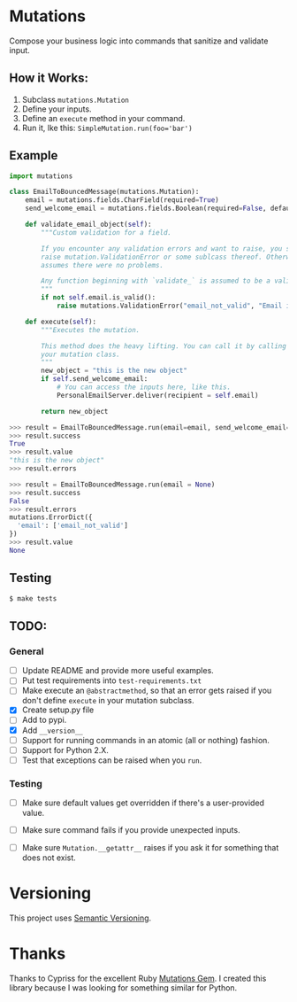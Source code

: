 # Mutations

Compose your business logic into commands that sanitize and validate input.

## How it Works:

1. Subclass `mutations.Mutation`
2. Define your inputs.
3. Define an `execute` method in your command.
4. Run it, lke this: `SimpleMutation.run(foo='bar')`

## Example

```python
import mutations

class EmailToBouncedMessage(mutations.Mutation):
    email = mutations.fields.CharField(required=True)
    send_welcome_email = mutations.fields.Boolean(required=False, default=False)

    def validate_email_object(self):
        """Custom validation for a field.

        If you encounter any validation errors and want to raise, you should
        raise mutation.ValidationError or some sublcass thereof. Otherwise, it
        assumes there were no problems.

        Any function beginning with `validate_` is assumed to be a validator function.
        """
        if not self.email.is_valid():
            raise mutations.ValidationError("email_not_valid", "Email is not valid.")

    def execute(self):
        """Executes the mutation.

        This method does the heavy lifting. You can call it by calling .run() on
        your mutation class.
        """
        new_object = "this is the new object"
        if self.send_welcome_email:
            # You can access the inputs here, like this.
            PersonalEmailServer.deliver(recipient = self.email)

        return new_object
```

```python
>>> result = EmailToBouncedMessage.run(email=email, send_welcome_email=True)
>>> result.success
True
>>> result.value
"this is the new object"
>>> result.errors
```

```python
>>> result = EmailToBouncedMessage.run(email = None)
>>> result.success
False
>>> result.errors
mutations.ErrorDict({
  'email': ['email_not_valid']
})
>>> result.value
None
```

## Testing

```bash
$ make tests
```

## TODO:

### General

- [ ] Update README and provide more useful examples.
- [ ] Put test requirements into `test-requirements.txt`
- [ ] Make execute an `@abstractmethod`, so that an error gets raised if you don't define `execute` in your mutation subclass.
- [x] Create setup.py file
- [ ] Add to pypi.
- [x] Add `__version__`
- [ ] Support for running commands in an atomic (all or nothing) fashion.
- [ ] Support for Python 2.X.
- [ ] Test that exceptions can be raised when you `run`.

### Testing

- [ ] Make sure default values get overridden if there's a user-provided value.
- [ ] Make sure command fails if you provide unexpected inputs.
- [ ] Make sure `Mutation.__getattr__` raises if you ask it for something that does not exist.


# Versioning

This project uses [Semantic Versioning][semver].

# Thanks

Thanks to Cypriss for the excellent Ruby [Mutations Gem][1]. I created this
library because I was looking for something similar for Python.

[1]: https://github.com/cypriss/mutations
[semver]: https://semver.org/